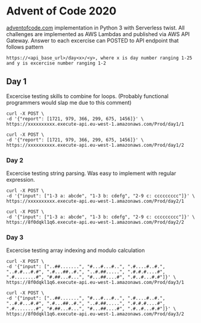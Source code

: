 # Advent of Code 2020

[adventofcode.com](https://adventofcode.com/) implementation in Python 3 with Serverless twist.
All challenges are implemented as AWS Lambdas and published via AWS API Gateway.
Answer to each excercise can POSTED to API endpoint that follows pattern

```
https://<api_base_url>/day<x>/<y>, where x is day number ranging 1-25 and y is excercise number ranging 1-2
```

## Day 1

Excercise testing skills to combine for loops. (Probably functional programmers would slap me due to this comment)

```
curl -X POST \
-d '{"report": [1721, 979, 366, 299, 675, 1456]}' \
https://xxxxxxxxxx.execute-api.eu-west-1.amazonaws.com/Prod/day1/1

curl -X POST \
-d '{"report": [1721, 979, 366, 299, 675, 1456]}' \
https://xxxxxxxxxx.execute-api.eu-west-1.amazonaws.com/Prod/day1/2
```

### Day 2

Excercise testing string parsing. Was easy to implement with regular expression.

```
curl -X POST \
-d '{"input": ["1-3 a: abcde", "1-3 b: cdefg", "2-9 c: ccccccccc"]}' \
https://xxxxxxxxxx.execute-api.eu-west-1.amazonaws.com/Prod/day2/1

curl -X POST \
-d '{"input": ["1-3 a: abcde", "1-3 b: cdefg", "2-9 c: ccccccccc"]}' \
https://8f0dqkl1q6.execute-api.eu-west-1.amazonaws.com/Prod/day2/2
```

### Day 3

Excercise testing array indexing and modulo calculation

```
curl -X POST \
-d '{"input": ["..##.......", "#...#...#..", ".#....#..#.", "..#.#...#.#", ".#...##..#.", "..#.##.....", ".#.#.#....#", ".#........#", "#.##...#...", "#...##....#", ".#..#...#.#"]}' \
https://8f0dqkl1q6.execute-api.eu-west-1.amazonaws.com/Prod/day3/1

curl -X POST \
-d '{"input": ["..##.......", "#...#...#..", ".#....#..#.", "..#.#...#.#", ".#...##..#.", "..#.##.....", ".#.#.#....#", ".#........#", "#.##...#...", "#...##....#", ".#..#...#.#"]}' \
https://8f0dqkl1q6.execute-api.eu-west-1.amazonaws.com/Prod/day3/2
```
